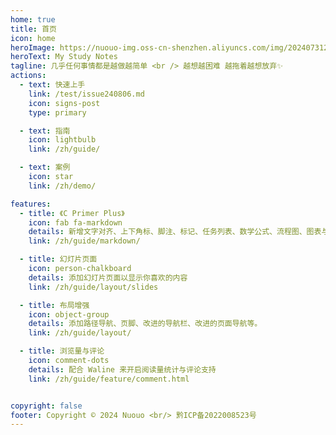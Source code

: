 ```yaml
---
home: true
title: 首页
icon: home
heroImage: https://nuouo-img.oss-cn-shenzhen.aliyuncs.com/img/202407312052865.svg
heroText: My Study Notes
tagline: 几乎任何事情都是越做越简单 <br /> 越想越困难 越拖着越想放弃✨
actions:
  - text: 快速上手
    link: /test/issue240806.md
    icon: signs-post
    type: primary

  - text: 指南
    icon: lightbulb
    link: /zh/guide/

  - text: 案例
    icon: star
    link: /zh/demo/

features:
  - title: 《C Primer Plus》
    icon: fab fa-markdown
    details: 新增文字对齐、上下角标、脚注、标记、任务列表、数学公式、流程图、图表与幻灯片支持
    link: /zh/guide/markdown/

  - title: 幻灯片页面
    icon: person-chalkboard
    details: 添加幻灯片页面以显示你喜欢的内容
    link: /zh/guide/layout/slides

  - title: 布局增强
    icon: object-group
    details: 添加路径导航、页脚、改进的导航栏、改进的页面导航等。
    link: /zh/guide/layout/

  - title: 浏览量与评论
    icon: comment-dots
    details: 配合 Waline 来开启阅读量统计与评论支持
    link: /zh/guide/feature/comment.html


copyright: false
footer: Copyright © 2024 Nuouo <br/> 黔ICP备2022008523号
---
```


